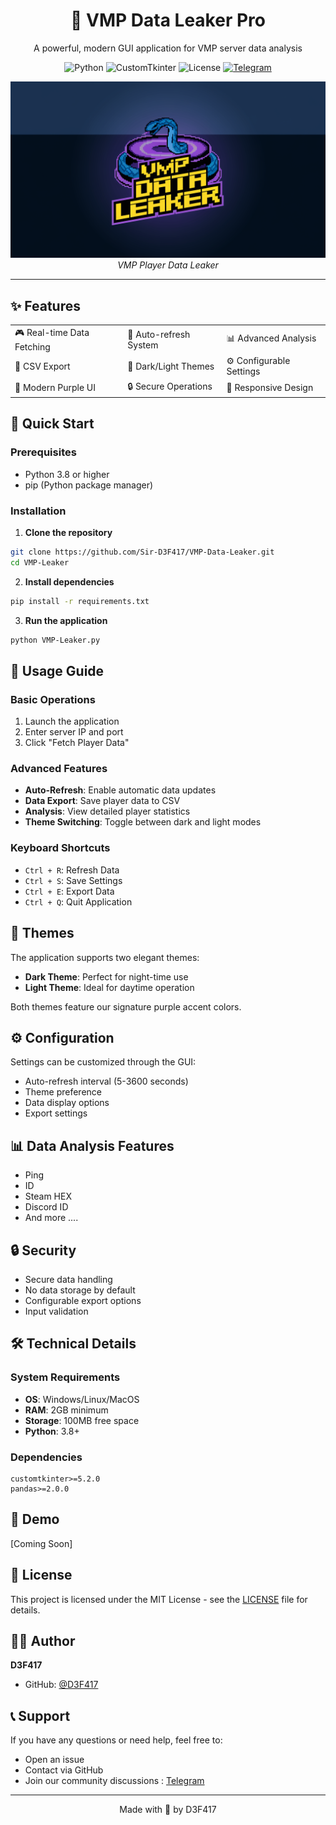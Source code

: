 <div align="center">
  <h1>🔮 VMP Data Leaker Pro</h1>
  <p>A powerful, modern GUI application for VMP server data analysis</p>

  ![Python](https://img.shields.io/badge/Python-3.8+-blue.svg)
  ![CustomTkinter](https://img.shields.io/badge/CustomTkinter-5.2.0+-purple.svg)
  ![License](https://img.shields.io/badge/License-MIT-green.svg)
  [![Telegram](https://img.shields.io/badge/Join%20Us-Telegram-blue?style=flat&logo=telegram)](https://t.me/d3f417ir)
</div>

<p align="center">
  <img src="assets/logo.webp" alt="TeleFlow-Bridge Logo"/>
  <br>
  <i>VMP Player Data Leaker</i>
</p>

---

## ✨ Features

<div align="center">
  <table>
    <tr>
      <td>🎮 Real-time Data Fetching</td>
      <td>🔄 Auto-refresh System</td>
      <td>📊 Advanced Analysis</td>
    </tr>
    <tr>
      <td>💾 CSV Export</td>
      <td>🎨 Dark/Light Themes</td>
      <td>⚙️ Configurable Settings</td>
    </tr>
    <tr>
      <td>💜 Modern Purple UI</td>
      <td>🔒 Secure Operations</td>
      <td>📱 Responsive Design</td>
    </tr>
  </table>
</div>

## 🚀 Quick Start

### Prerequisites
- Python 3.8 or higher
- pip (Python package manager)

### Installation

1. **Clone the repository**
```bash
git clone https://github.com/Sir-D3F417/VMP-Data-Leaker.git
cd VMP-Leaker
```

2. **Install dependencies**
```bash
pip install -r requirements.txt
```

3. **Run the application**
```bash
python VMP-Leaker.py
```

## 📖 Usage Guide

### Basic Operations
1. Launch the application
2. Enter server IP and port
3. Click "Fetch Player Data"

### Advanced Features
- **Auto-Refresh**: Enable automatic data updates
- **Data Export**: Save player data to CSV
- **Analysis**: View detailed player statistics
- **Theme Switching**: Toggle between dark and light modes

### Keyboard Shortcuts
- `Ctrl + R`: Refresh Data
- `Ctrl + S`: Save Settings
- `Ctrl + E`: Export Data
- `Ctrl + Q`: Quit Application

## 🎨 Themes

The application supports two elegant themes:
- **Dark Theme**: Perfect for night-time use
- **Light Theme**: Ideal for daytime operation

Both themes feature our signature purple accent colors.

## ⚙️ Configuration

Settings can be customized through the GUI:
- Auto-refresh interval (5-3600 seconds)
- Theme preference
- Data display options
- Export settings

## 📊 Data Analysis Features

- Ping
- ID
- Steam HEX
- Discord ID
- And more ....

## 🔒 Security

- Secure data handling
- No data storage by default
- Configurable export options
- Input validation

## 🛠️ Technical Details

### System Requirements
- **OS**: Windows/Linux/MacOS
- **RAM**: 2GB minimum
- **Storage**: 100MB free space
- **Python**: 3.8+

### Dependencies
```
customtkinter>=5.2.0
pandas>=2.0.0
```

## 📸 Demo

[Coming Soon]

## 📜 License

This project is licensed under the MIT License - see the [LICENSE](LICENSE) file for details.

## 👨‍💻 Author

**D3F417**
- GitHub: [@D3F417](https://github.com/Sir-D3F417)

## 📞 Support

If you have any questions or need help, feel free to:
- Open an issue
- Contact via GitHub
- Join our community discussions : [Telegram](https://t.me/d3f417ir)

---

<div align="center">
  <p>Made with 💜 by D3F417</p>
</div>
